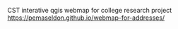 CST interative qgis webmap for college research project
https://pemaseldon.github.io/webmap-for-addresses/
